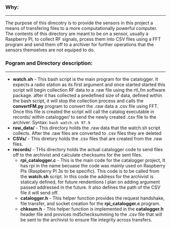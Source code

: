 ### Why:
---
The purpose of this direcotry is to provide the sensors in this project a means of transfering files to a more computationally powerful computer.
The contents of this directory are meant to be on a sensor, usually a Raspberry PI, to collect RF signals, prcess them into CSV files using a FFT program and send them off to a archiver for further operations that the sensors themselves are not equiped to do. 

### Pogram and Directory description:
---
+ **watch.sh** - This bash script is the main program for the catalogger. It expects a radio station as its first argument  and once started started this script will begin collection RF data to a .raw file using the rtl_fm software package. after it has collected a predefined size of data, defined within the bash script, it will stop the collection process and calls the **convertFM.py** program to convert the .raw data a .csv file using FFT. Once this file is created the script will call the catalog executable in records/  within catalogger/ to send the newly created .csv file to the archiver. Syntax: `bash watch.sh 97.9`
+ **raw_data/** - This directory holds the .raw data that the watch.sh script collects. After the .raw files are converted to .csv files they are deleted
+ **CSVs/** - This diretory holds the .csv files that are created from the .raw files.
+ **records/** - THis directory holds the actual catalogger code to send files off to the archivist and calculate checksums for the sent files.
  * **rpi_catalogger.c** - This is the main code for the catalogger project, It has rpi in the name becuase the code was mainly used on Raspberry PIs (Raspberry PI 3s to be specific). This code is to be called from the **watch.sh** script. In this code the address for the archivist is staticaly defined, for future rendentions I plan on adding argument passed addressed in the future. It also defines the path of the CSV file it will send off.
  * **catalogger.h** - This helper function provides the request handshake, file transfer, and socket creation for the **rpi_catalogger.c** program.
  * **chksum.h** - This helper function is implemented in the **catalogger.h** header file and provices md5checksumming to the .csv file that will be sent to the archivist to ensure file integrity across transfers.

